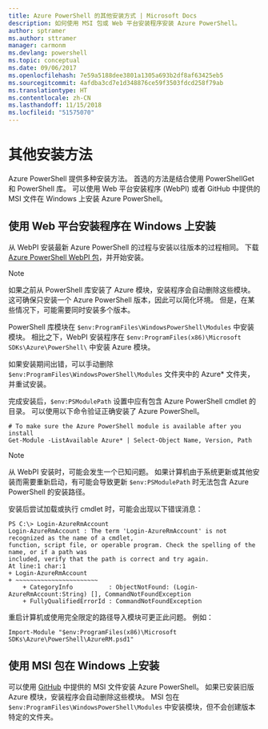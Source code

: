 ```yaml
---
title: Azure PowerShell 的其他安装方式 | Microsoft Docs
description: 如何使用 MSI 包或 Web 平台安装程序安装 Azure PowerShell。
author: sptramer
ms.author: sttramer
manager: carmonm
ms.devlang: powershell
ms.topic: conceptual
ms.date: 09/06/2017
ms.openlocfilehash: 7e59a5188dee3801a1305a693b2df8af63425eb5
ms.sourcegitcommit: 4afdba3cd7e1d348876ce59f3503fdcd258f79ab
ms.translationtype: HT
ms.contentlocale: zh-CN
ms.lasthandoff: 11/15/2018
ms.locfileid: "51575070"
---
```

# <a name="other-installation-methods"></a>其他安装方法

Azure PowerShell 提供多种安装方法。 首选的方法是结合使用 PowerShellGet 和 PowerShell 库。 可以使用 Web 平台安装程序 (WebPI) 或者 GitHub 中提供的 MSI 文件在 Windows 上安装 Azure PowerShell。
 
## <a name="install-on-windows-using-the-web-platform-installer"></a>使用 Web 平台安装程序在 Windows 上安装

从 WebPI 安装最新 Azure PowerShell 的过程与安装以往版本的过程相同。
下载 [Azure PowerShell WebPI 包](http://aka.ms/webpi-azps)，并开始安装。

> [!NOTE]
> 如果之前从 PowerShell 库安装了 Azure 模块，安装程序会自动删除这些模块。 这可确保只安装一个 Azure PowerShell 版本，因此可以简化环境。 但是，在某些情况下，可能需要同时安装多个版本。
>
> PowerShell 库模块在 `$env:ProgramFiles\WindowsPowerShell\Modules` 中安装模块。 相比之下，WebPI 安装程序在 `$env:ProgramFiles(x86)\Microsoft SDKs\Azure\PowerShell\` 中安装 Azure 模块。
>
> 如果安装期间出错，可以手动删除 `$env:ProgramFiles\WindowsPowerShell\Modules` 文件夹中的 Azure\* 文件夹，并重试安装。

完成安装后，`$env:PSModulePath` 设置中应有包含 Azure PowerShell cmdlet 的目录。 可以使用以下命令验证正确安装了 Azure PowerShell。

```powershell-interactive
# To make sure the Azure PowerShell module is available after you install
Get-Module -ListAvailable Azure* | Select-Object Name, Version, Path
```

> [!NOTE]
> 从 WebPI 安装时，可能会发生一个已知问题。 如果计算机由于系统更新或其他安装而需要重新启动，有可能会导致更新 `$env:PSModulePath` 时无法包含 Azure PowerShell 的安装路径。

安装后尝试加载或执行 cmdlet 时，可能会出现以下错误消息：

```output
PS C:\> Login-AzureRmAccount
Login-AzureRmAccount : The term 'Login-AzureRmAccount' is not recognized as the name of a cmdlet,
function, script file, or operable program. Check the spelling of the name, or if a path was
included, verify that the path is correct and try again.
At line:1 char:1
+ Login-AzureRmAccount
+ ~~~~~~~~~~~~~~~~~~~~~~~
    + CategoryInfo          : ObjectNotFound: (Login-AzureRmAccount:String) [], CommandNotFoundException
    + FullyQualifiedErrorId : CommandNotFoundException
```

重启计算机或使用完全限定的路径导入模块可更正此问题。 例如：

```powershell-interactive
Import-Module "$env:ProgramFiles(x86)\Microsoft SDKs\Azure\PowerShell\AzureRM.psd1"
```

## <a name="install-on-windows-using-the-msi-package"></a>使用 MSI 包在 Windows 上安装

可以使用 [GitHub](https://github.com/Azure/azure-powershell/releases/latest) 中提供的 MSI 文件安装 Azure PowerShell。 如果已安装旧版 Azure 模块，安装程序会自动删除这些模块。 MSI 包在 `$env:ProgramFiles\WindowsPowerShell\Modules` 中安装模块，但不会创建版本特定的文件夹。


